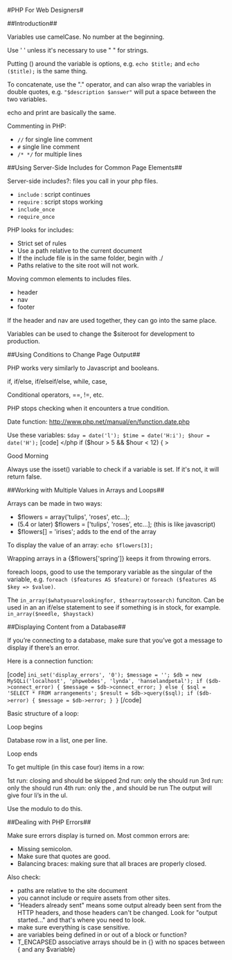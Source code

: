 #PHP For Web Designers#

##Introduction##

Variables use camelCase. No number at the beginning.

Use ' ' unless it's necessary to use " " for strings.

Putting () around the variable is options, e.g. `echo $title;` and `echo ($title);` is the same thing.

To concatenate, use the "." operator, and can also wrap the variables in double quotes, e.g. `"$description $answer"` will put a space between the two variables. 

echo and print are basically the same.

Commenting in PHP: 

- `//` for single line comment
- `#` single line comment
- `/* */` for multiple lines




##Using Server-Side Includes for Common Page Elements##

Server-side includes?: files you call in your php files.

- `include` : script continues
- `require` : script stops working
- `include_once`
- `require_once`

PHP looks for includes:

- Strict set of rules
- Use a path relative to the current document
- If the include file is in the same folder, begin with ./
- Paths relative to the site root will not work.

Moving common elements to includes files.

- header
- nav
- footer

If the header and nav are used together, they can go into the same place. 

Variables can be used to change the $siteroot for development to production.


##Using Conditions to Change Page Output##

PHP works very similarly to Javascript and booleans.

if, if/else, if/elseif/else, while, case, 

Conditional operators, ==, !=, etc.

PHP stops checking when it encounters a true condition.

Date function: http://www.php.net/manual/en/function.date.php

Use these variables:
`$day = date('l');
$time = date('H:i');
$hour = date('H');`
[code]
</php if ($hour > 5 && $hour < 12) { >
<p>Good Morning</p>
</php } else if .... 
[/code]


Always use the isset() variable to check if a variable is set. If it's not, it will return false.


##Working with Multiple Values in Arrays and Loops##

Arrays can be made in two ways:

- $flowers = array('tulips', 'roses', etc...);
- (5.4 or later) $flowers = ['tulips', 'roses', etc...]; (this is like javascript)
- $flowers[] = 'irises'; adds to the end of the array

To display the value of an array: `echo $flowers[3];`

Wrapping arrays in a {$flowers['spring']} keeps it from throwing errors.

foreach loops, good to use the temporary variable as the singular of the variable, e.g. `foreach ($features AS $feature)` or `foreach ($features AS $key => $value)`.

The `in_array($whatyouarelookingfor, $thearraytosearch)` funciton. Can be used in an an if/else statement to see if something is in stock, for example. `in_array($needle, $haystack)`


##Displaying Content from a Database##

If you’re connecting to a database, make sure that you’ve got a message to display if there’s an error.

Here is a connection function:

[code]
`
ini_set('display_errors', '0'); $message = ''; $db = new MySQLi('localhost', 'phpwebdes', 'lynda', 'hanselandpetal'); if ($db->connect_error) { $message = $db->connect_error; } else { $sql = 'SELECT * FROM arrangements'; $result = $db->query($sql); if ($db->error) { $message = $db->error; } }
`
[/code]

Basic structure of a loop:

Loop begins

Database row in a list, one per line.

Loop ends


To get multiple (in this case four) items in a row:

1st run: closing and should be skipped
2nd run: only the should run
3rd run: only the should run
4th run: only the , and should be run
The output will give four li’s in the ul.

Use the modulo to do this.


##Dealing with PHP Errors##

Make sure errors display is turned on. Most common errors are:

- Missing semicolon.
- Make sure that quotes are good. 
- Balancing braces: making sure that all braces are properly closed. 

Also check:

- paths are relative to the site document
- you cannot include or require assets from other sites.
- "Headers already sent" means some output already been sent from the HTTP headers, and those headers can't be changed. Look for "output started..." and that's where you need to look.
- make sure everything is case sensitive.
- are variables being defined in or out of a block or function?
- T_ENCAPSED associative arrays should be in {} with no spaces between { and any $variable}













